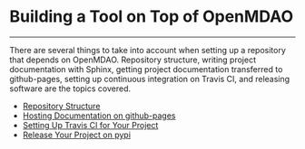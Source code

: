 # Building a Tool on Top of OpenMDAO
---
There are several things to take into account when setting up a repository that depends on 
OpenMDAO. Repository structure, writing project documentation with Sphinx, getting project 
documentation transferred to github-pages, setting up continuous integration on Travis CI, and 
releasing software are the topics covered.

- [Repository Structure](repository_structure.ipynb)
- [Hosting Documentation on github-pages](github_pages.ipynb)
- [Setting Up Travis CI for Your Project](travis.ipynb)
- [Release Your Project on pypi](release_process.ipynb)
